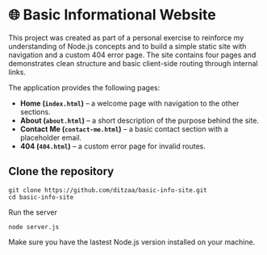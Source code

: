 # 🌐 Basic Informational Website

This project was created as part of a personal exercise to reinforce my understanding of Node.js concepts and to build a simple static site with navigation and a custom 404 error page. The site contains four pages and demonstrates clean structure and basic client-side routing through internal links.

The application provides the following pages:

- **Home (`index.html`)** – a welcome page with navigation to the other sections.  
- **About (`about.html`)** – a short description of the purpose behind the site.  
- **Contact Me (`contact-me.html`)** – a basic contact section with a placeholder email.  
- **404 (`404.html`)** – a custom error page for invalid routes.

## Clone the repository
```
git clone https://github.com/ditzaa/basic-info-site.git
cd basic-info-site
```

Run the server

```
node server.js
```

Make sure you have the lastest Node.js version installed on your machine.

